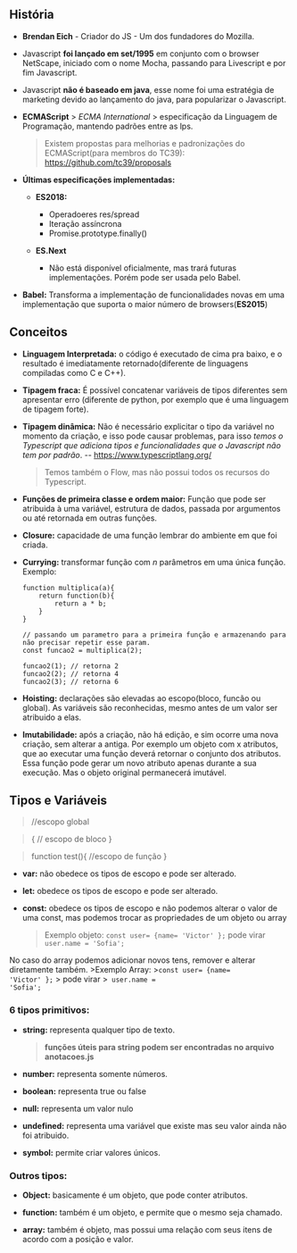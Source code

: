 ## História

- **Brendan Eich** - Criador do JS - Um dos fundadores do Mozilla.

- Javascript **foi lançado em set/1995** em conjunto com o browser NetScape, iniciado com o nome Mocha, passando para Livescript e por fim Javascript.

- Javascript **não é baseado em java**, esse nome foi uma estratégia de marketing devido ao lançamento do java, para popularizar o Javascript.

- **ECMAScript** > *ECMA International* > especificação da Linguagem de Programação, mantendo padrões entre as lps.

    >Existem propostas para melhorias e padronizações do ECMAScript(para membros do TC39):
    >https://github.com/tc39/proposals

- **Últimas especificações implementadas:**
    * **ES2018:**
        - Operadoeres res/spread
        - Iteração assíncrona
        - Promise.prototype.finally()
    
    * **ES.Next**
        - Não está disponível oficialmente, mas trará futuras implementações. Porém pode ser usada pelo Babel.

- **Babel:** Transforma a implementação de funcionalidades novas em uma implementação que suporta o maior número de browsers(**ES2015**)

## Conceitos

- **Linguagem Interpretada:** o código é executado de cima pra baixo, e o resultado é imediatamente retornado(diferente de linguagens compiladas como C e C++).

- **Tipagem fraca:** É possível concatenar variáveis de tipos diferentes sem apresentar erro (diferente de python, por exemplo que é uma linguagem de tipagem forte).

- **Tipagem dinâmica:** Não é necessário explicitar o tipo da variável no momento da criação, e isso pode causar problemas, para isso *temos o Typescript que adiciona tipos e funcionalidades que o Javascript não tem por padrão*.
    -- https://www.typescriptlang.org/

    >Temos também o Flow, mas não possui todos os recursos do Typescript.

- **Funções de primeira classe e ordem maior:** Função que pode ser atribuida à uma variável, estrutura de dados, passada por argumentos ou até retornada em outras funções.

- **Closure:** capacidade de uma função lembrar do ambiente em que foi criada.

- **Currying:** transformar função com *n* parâmetros em uma única função. Exemplo:
    ~~~~
    function multiplica(a){
        return function(b){
            return a * b;
        }
    }

    // passando um parametro para a primeira função e armazenando para não precisar repetir esse param.
    const funcao2 = multiplica(2);

    funcao2(1); // retorna 2 
    funcao2(2); // retorna 4
    funcao2(3); // retorna 6
    ~~~~

- **Hoisting:** declarações são elevadas ao escopo(bloco, funcão ou global). As variáveis são reconhecidas, mesmo antes de um valor ser atribuido a elas.

- **Imutabilidade:** após a criação, não há edição, e sim ocorre uma nova criação, sem alterar a antiga. Por exemplo um objeto com x atributos, que ao executar uma função deverá retornar o conjunto dos atributos. Essa função pode gerar um novo atributo apenas durante a sua execução. Mas o objeto original permanecerá imutável.

## Tipos e Variáveis

>    //escopo global 

>    { 
>    // escopo de bloco 
>    }

>    function test(){
>        //escopo de função
>    }

- **var:** não obedece os tipos de escopo e pode ser alterado.

- **let:** obedece os tipos de escopo  e pode ser alterado.

- **const:** obedece os tipos de escopo e não podemos alterar o valor de uma const, mas podemos trocar as propriedades de um objeto ou array
    >Exemplo objeto:
    ><code>const user= {name= 'Victor' };</code> 
    > pode virar 
    ><code> user.name = 'Sofia';</code>

No caso do array podemos adicionar novos tens, remover e alterar diretamente também.
    >Exemplo Array:
    ><code>const user= {name= 'Victor' };</code> 
    > pode virar 
    ><code> user.name = 'Sofia';</code>


### 6 tipos primitivos:

- **string:** representa qualquer tipo de texto.
    > **funções úteis para string podem ser encontradas no arquivo anotacoes.js** 

- **number:** representa somente números.

- **boolean:** representa true ou false

- **null:** representa um valor nulo

- **undefined:** representa uma variável que existe mas seu valor ainda não foi atribuido.

- **symbol:** permite criar valores únicos.


### Outros tipos:

- **Object:** basicamente é um objeto, que pode conter atributos.

- **function:** também é um objeto, e permite que o mesmo seja chamado.

- **array:** também é objeto, mas possui uma relação com seus itens de acordo com a posição e valor.


